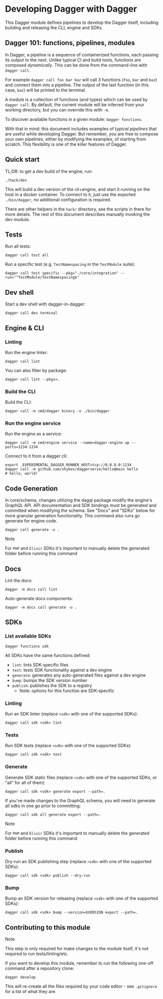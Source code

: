 # Developing Dagger with Dagger

This Dagger module defines pipelines to develop the Dagger itself, including
building and releasing the CLI, engine and SDKs.

## Dagger 101: functions, pipelines, modules

In Dagger, a pipeline is a sequence of containerized functions, each passing
its output to the next. Unlike typical CI and build tools, functions are
composed _dynamically_. This can be done from the command-line with `dagger
call`.

For example `dagger call foo bar baz` will call 3 functions (`foo`, `bar` and
`baz`) and connect them into a pipeline. The output of the last function (in
this case, `baz`) will be printed to the terminal.

A module is a collection of functions (and types) which can be used by `dagger
call`. By default, the current module will be inferred from your working
directory, but you can override this with `-m`.

To discover available functions in a given module: `dagger functions`.

With that in mind: this document includes examples of _typical pipelines_ that
are useful while developing Dagger. But remember, you are free to compose your
own pipelines, either by modifying the examples, of starting from scratch. This
flexibility is one of the killer features of Dagger.

## Quick start

TL;DR: to get a dev build of the engine, run:

    ./hack/dev

This will build a dev version of the cli+engine, and start it running on the host
in a docker container. To connect to it, just use the exported `./bin/dagger`,
no additional configuration is required.

There are other helpers in the `hack/` directory, see the scripts in there for
more details. The rest of this document describes manually invoking the dev
module.

## Tests

Run all tests:

    dagger call test all

Run a specific test (e.g. `TestNamespacing` in the `TestModule` suite):

    dagger call test specific --pkg="./core/integration" --run="^TestModule/TestNamespacing$"

## Dev shell

Start a dev shell with dagger-in-dagger:

    dagger call dev terminal

## Engine & CLI

### Linting

Run the engine linter:

    dagger call lint

You can also filter by package:

    dagger call lint --pkgs=.

### Build the CLI

Build the CLI:

    dagger call -m cmd/dagger binary -o ./bin/dagger

### Run the engine service

Run the engine as a service:

    dagger call -m cmd/engine service --name=dagger-engine up --ports=1234:1234

Connect to it from a dagger cli:

    export _EXPERIMENTAL_DAGGER_RUNNER_HOST=tcp://0.0.0.0:1234
    dagger call -m github.com/shykes/daggerverse/hello@main hello
    # hello, world!

## Code Generation

In core/schema, changes utilizing the dagql package modify the engine's GraphQL API. API documentation and SDK bindings must be generated and committed when modifying the schema. See "Docs" and "SDKs" below for more granular generation functionality. This command also runs go generate for engine code.

    dagger call generate -o .

> [!NOTE]
>
> For `PHP` and `Elixir` SDKs it's important to manually delete the generated folder before running
> this command

## Docs

Lint the docs:

    dagger -m docs call lint

Auto-generate docs components:

    dagger -m docs call generate -o .

## SDKs

### List available SDKs

    dagger functions sdk

All SDKs have the same functions defined:

- `lint`: lints SDK-specific files
- `test`: tests SDK functionality against a dev engine
- `generate`: generates any auto-generated files against a dev engine
- `bump`: bumps the SDK version number
- `publish`: publishes the SDK to a registry
  - Note: options for this function are SDK-specific

### Linting

Run an SDK linter (replace `<sdk>` with one of the supported SDKs):

    dagger call sdk <sdk> lint

### Tests

Run SDK tests (replace `<sdk>` with one of the supported SDKs):

    dagger call sdk <sdk> test

### Generate

Generate SDK static files (replace `<sdk>` with one of the supported SDKs, or "all" for all of them):

    dagger call sdk <sdk> generate export --path=.

If you've made changes to the GraphQL schema, you will need to generate all sdks in one go prior to committing:

    dagger call sdk all generate export --path=.

> [!NOTE]
>
> For `PHP` and `Elixir` SDKs it's important to manually delete the generated folder before running
> this command

### Publish

Dry-run an SDK publishing step (replace `<sdk>` with one of the supported SDKs):

    dagger call sdk <sdk> publish --dry-run

### Bump

Bump an SDK version for releasing (replace `<sdk>` with one of the supported SDKs):

    dagger call sdk <sdk> bump --version=$VERSION export --path=.

## Contributing to this module

> [!NOTE]
>
> This step is only required for make changes to the module itself, it's
> not required to run tests/linting/etc.

If you want to develop this module, remember to run the following one-off command after a repository clone:

```
dagger develop
```

This will re-create all the files required by your code editor - see `.gitignore` for a list of what they are.
